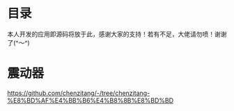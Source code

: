 # 目录
本人开发的应用即源码将放于此，感谢大家的支持！若有不足，大佬请勿喷！谢谢了(^～^)

# 震动器
https://github.com/chenzitang/-/tree/chenzitang-%E8%BD%AF%E4%BB%B6%E4%B8%8B%E8%BD%BD
